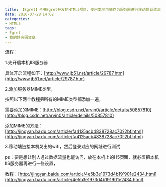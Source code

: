 ```yaml
---
title: 【Egret】使用Egret开发的HTML5项目，使用本地电脑作为服务器进行移动端调试流程
date: 2016-07-28 14:02
categories:
- HTML5
tags:
- Egret
- 我的博客园文章
---
```


流程：

1.先开启本机IIS服务器

具体开启流程如下：[http://www.jb51.net/article/29787.htm](http://www.jb51.net/article/29787.htm)

2.添加服务器MIME类型，

按照以下两个教程把所有的MIME类型都添加一遍，

需要添加的MIME：[http://blog.csdn.net/arvin0/article/details/50857810](http://blog.csdn.net/arvin0/article/details/50857810)

添加MIME的方法：[http://jingyan.baidu.com/article/fa4125acb4838728ac7092bf.html](http://jingyan.baidu.com/article/fa4125acb4838728ac7092bf.html)

3.移动端链接本机发出的wifi，然后登录对应的网址进行测试

ps：要是想让别人通过数据流量也能访问，放在本机上的H5页面，就必须把本机IIS服务器再进行一些设置，

教程：[http://jingyan.baidu.com/article/4e5b3e1973d4b191901e2434.html](http://jingyan.baidu.com/article/4e5b3e1973d4b191901e2434.html)


<div style="top: 0px">
<div style="top: 0px">
<div style="top: 0px">


</div></div></div>